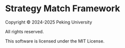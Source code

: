 # Strategy Match Framework

Copyright © 2024-2025 Peking University

All rights reserved.

This software is licensed under the MIT License.